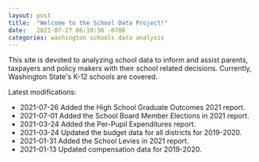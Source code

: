 ```yaml
---
layout: post
title:  "Welcome to the School Data Project!"
date:   2021-07-27 06:10:36 -0700
categories: washington schools data analysis
---
```

This site is devoted to analyzing school data to inform and assist parents, taxpayers and policy makers with their school related decisions.
Currently, Washington State's K-12 schools are covered.

Latest modifications: 
- 2021-07-26 Added the High School Graduate Outcomes 2021 report.
- 2021-07-01 Added the School Board Member Elections in 2021 report.
- 2021-03-24 Added the Per-Pupil Expenditures report.
- 2021-03-24 Updated the budget data for all districts for 2019-2020.
- 2021-01-31 Added the School Levies in 2021 report.
- 2021-01-13 Updated compensation data for 2019-2020.

